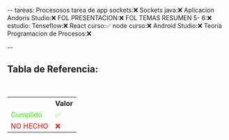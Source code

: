 --
tareas:
Procesosos tarea de app sockets:❌
Sockets java:❌
Aplicacion Andoris Studio:❌
FOL PRESENTACION:❌
FOL TEMAS RESUMEN 5- 6:❌
estudio:
Tenseflow:❌
React curso:✅
node curso:❌
Android Studio:❌
Teoria Programacion de Procesos:❌

--

<div  class="bc-diario">
<h2> Tabla de Referencia:</h2>
<table class="table-diario">
  <tr class="tr-diario">
    <th class="th-diario"></th>
    <th class="th-diario">Valor</th>
  </tr>
  <tr class="tr-diario">
    <td class="td-diario" style="color:2bff00">Cumplido</td>
    <td class="td-diario" style="color:2bff00">✅</td>
  </tr>
  <tr class="tr-diario">
    <td class="td-diario" style="color:red">NO HECHO</td>
    <td class="td-diario" style="color:red">❌</td>
  </tr>
</table>
